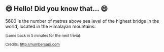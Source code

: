 ## 😄 Hello! Did you know that... 😄
5600 is the number of metres above sea level of the highest bridge in the world, located in the Himalayan mountains.

<sup>(come back in 5 minutes for the next trivia)</sup>


<sup>Credits: http://numbersapi.com</sup>
